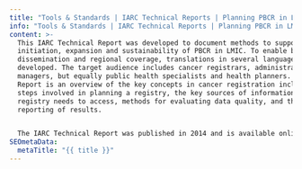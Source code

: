 ```yaml
---
title: "Tools & Standards | IARC Technical Reports | Planning PBCR in LMIC "
info: "Tools & Standards | IARC Technical Reports | Planning PBCR in LMIC "
content: >-
  This IARC Technical Report was developed to document methods to support the
  initiation, expansion and sustainability of PBCR in LMIC. To enable broader
  dissemination and regional coverage, translations in several languages were
  developed. The target audience includes cancer registrars, administrators and
  managers, but equally public health specialists and health planners. The
  Report is an overview of the key concepts in cancer registration including the
  steps involved in planning a registry, the key sources of information that the
  registry needs to access, methods for evaluating data quality, and the
  reporting of results. 


  The IARC Technical Report was published in 2014 and is available online in English, French, Spanish and Russian. The report has been used as training material at various cancer registration training and site visits.
SEOmetaData:
  metaTitle: "{{ title }}"
---
```

